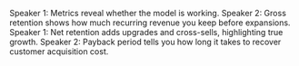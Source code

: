 Speaker 1: Metrics reveal whether the model is working.
Speaker 2: Gross retention shows how much recurring revenue you keep before expansions.
Speaker 1: Net retention adds upgrades and cross-sells, highlighting true growth.
Speaker 2: Payback period tells you how long it takes to recover customer acquisition cost.
